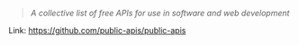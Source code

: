 > _A collective list of free APIs for use in software and web development_

Link: https://github.com/public-apis/public-apis